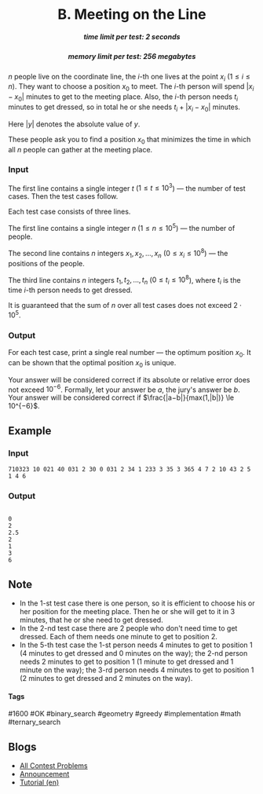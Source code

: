 <h1 style='text-align: center;'> B. Meeting on the Line</h1>

<h5 style='text-align: center;'>time limit per test: 2 seconds</h5>
<h5 style='text-align: center;'>memory limit per test: 256 megabytes</h5>

$n$ people live on the coordinate line, the $i$-th one lives at the point $x_i$ ($1 \le i \le n$). They want to choose a position $x_0$ to meet. The $i$-th person will spend $|x_i - x_0|$ minutes to get to the meeting place. Also, the $i$-th person needs $t_i$ minutes to get dressed, so in total he or she needs $t_i + |x_i - x_0|$ minutes. 

Here $|y|$ denotes the absolute value of $y$.

These people ask you to find a position $x_0$ that minimizes the time in which all $n$ people can gather at the meeting place. 

### Input

The first line contains a single integer $t$ ($1 \le t \le 10^3$) — the number of test cases. Then the test cases follow.

Each test case consists of three lines.

The first line contains a single integer $n$ ($1 \le n \le 10^5$) — the number of people. 

The second line contains $n$ integers $x_1, x_2, \dots, x_n$ ($0 \le x_i \le 10^{8}$) — the positions of the people.

The third line contains $n$ integers $t_1, t_2, \dots, t_n$ ($0 \le t_i \le 10^{8}$), where $t_i$ is the time $i$-th person needs to get dressed.

It is guaranteed that the sum of $n$ over all test cases does not exceed $2 \cdot 10^5$.

### Output

For each test case, print a single real number — the optimum position $x_0$. It can be shown that the optimal position $x_0$ is unique.

Your answer will be considered correct if its absolute or relative error does not exceed $10^{−6}$. Formally, let your answer be $a$, the jury's answer be $b$. Your answer will be considered correct if $\frac{|a−b|}{max(1,|b|)} \le 10^{−6}$.

## Example

### Input


```text
710323 10 021 40 031 2 30 0 031 2 34 1 233 3 35 3 365 4 7 2 10 43 2 5 1 4 6
```
### Output

```text

0
2
2.5
2
1
3
6

```
## Note

* In the $1$-st test case there is one person, so it is efficient to choose his or her position for the meeting place. Then he or she will get to it in $3$ minutes, that he or she need to get dressed.
* In the $2$-nd test case there are $2$ people who don't need time to get dressed. Each of them needs one minute to get to position $2$.
* In the $5$-th test case the $1$-st person needs $4$ minutes to get to position $1$ ($4$ minutes to get dressed and $0$ minutes on the way); the $2$-nd person needs $2$ minutes to get to position $1$ ($1$ minute to get dressed and $1$ minute on the way); the $3$-rd person needs $4$ minutes to get to position $1$ ($2$ minutes to get dressed and $2$ minutes on the way).


#### Tags 

#1600 #OK #binary_search #geometry #greedy #implementation #math #ternary_search 

## Blogs
- [All Contest Problems](../Codeforces_Round_823_(Div._2).md)
- [Announcement](../blogs/Announcement.md)
- [Tutorial (en)](../blogs/Tutorial_(en).md)
